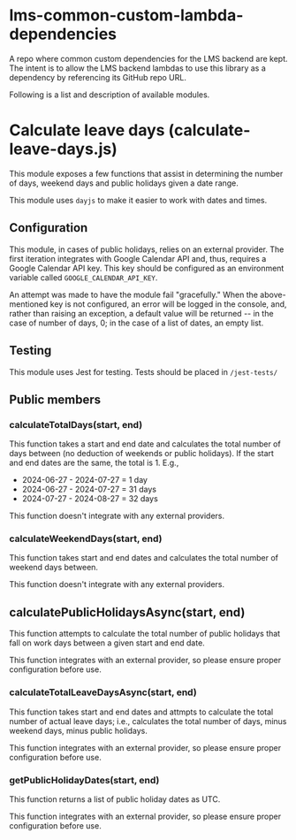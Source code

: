 # lms-common-custom-lambda-dependencies
A repo where common custom dependencies for the LMS backend are kept. The intent is to allow the LMS backend lambdas to use this library as a dependency by referencing its GitHub repo URL.

Following is a list and description of available modules.

# Calculate leave days (calculate-leave-days.js)
This module exposes a few functions that assist in determining the number of days, weekend days and public holidays given a date range.

This module uses `dayjs` to make it easier to work with dates and times.

## Configuration

This module, in cases of public holidays, relies on an external provider. The first iteration integrates with Google Calendar API and, thus, requires a Google Calendar API key. This key should be configured as an environment variable called `GOOGLE_CALENDAR_API_KEY`.

An attempt was made to have the module fail "gracefully." When the above-mentioned key is not configured, an error will be logged in the console, and, rather than raising an exception, a default value will be returned -- in the case of number of days, 0; in the case of a list of dates, an empty list.

## Testing

This module uses Jest for testing. Tests should be placed in `/jest-tests/`

## Public members

### calculateTotalDays(start, end)

This function takes a start and end date and calculates the total number of days between (no deduction of weekends or public holidays). If the start and end dates are the same, the total is 1. E.g.,
- 2024-06-27 - 2024-07-27 = 1 day
- 2024-06-27 - 2024-07-27 = 31 days
- 2024-07-27 - 2024-08-27 = 32 days

This function doesn't integrate with any external providers.

### calculateWeekendDays(start, end)

This function takes start and end dates and calculates the total number of weekend days between.

This function doesn't integrate with any external providers.

## calculatePublicHolidaysAsync(start, end)

This function attempts to calculate the total number of public holidays that fall on work days between a given start and end date.

This function integrates with an external provider, so please ensure proper configuration before use.

### calculateTotalLeaveDaysAsync(start, end)

This function takes start and end dates and attmpts to calculate the total number of actual leave days; i.e., calculates the total number of days, minus weekend days, minus public holidays.

This function integrates with an external provider, so please ensure proper configuration before use.

### getPublicHolidayDates(start, end)

This function returns a list of public holiday dates as UTC.

This function integrates with an external provider, so please ensure proper configuration before use.
